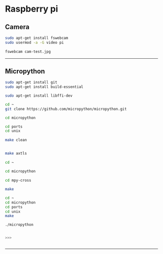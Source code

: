 # Raspberry pi

## Camera

```bash
sudo apt-get install fswebcam
sudo usermod -a -G video pi
   
fswebcam cam-test.jpg 
```


---

## Micropython

```bash
sudo apt-get install git
sudo apt-get install build-essential

sudo apt-get install libffi-dev

cd ~ 
git clone https://github.com/micropython/micropython.git

cd micropython 

cd ports 
cd unix
   
make clean
   

make axtls
   
cd ~
   
cd micropython
  
cd mpy-cross

make

cd ~  
cd micropython
cd ports
cd unix
make

./micropython 


>>>



```

---



